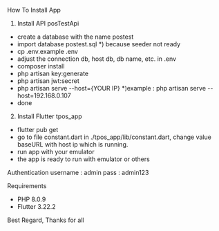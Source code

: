 How To Install App
1. Install API posTestApi
- create a database with the name postest
- import database postest.sql *) because seeder not ready
- cp .env.example .env
- adjust the connection db, host db, db name, etc. in .env
- composer install
- php artisan key:generate
- php artisan jwt:secret
- php artisan serve --host={YOUR IP} *)example : php artisan serve --host=192.168.0.107
- done
2. Install Flutter tpos_app
- flutter pub get
- go to file constant.dart in ./tpos_app/lib/constant.dart, change value baseURL with host ip which is running.
- run app with your emulator
- the app is ready to run with emulator or others

Authentication
username : admin
pass : admin123

Requirements 
- PHP 8.0.9
- Flutter 3.22.2

Best Regard,
Thanks for all